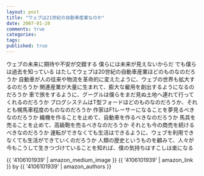 ```yaml
---
layout: post
title: "ウェブは21世紀の自動車産業なのか"
date: 2007-01-28
comments: true
categories:
tags:
published: true
---
```



ウェブの未来に期待や不安が交錯する
僕らには未来が見えないからだ
でも僕らは過去を知っている
はたしてウェブは20世紀の自動車産業ほどのものなのだろうか
自動車が人の往来や物流を革命的に変えたように、ウェブの世界も拡大するのだろうか
関連産業が大量に生まれて、膨大な雇用を創出するようになるのだろうか
車で旅をするように、グーグルは僕らをまだ見ぬ土地へ連れて行ってくれるのだろうか
ブログシステムはT型フォードほどのものなのだろうか、それとも幌馬車程度のものなのだろうか
作家はF1レーサーになることを夢見るべきなのだろうか
織機を作ることを止めて、自動車を作るべきなのだろうか
馬具を売ることを止めて、高級鞄を売るべきなのだろうか
それとも今の商売を続けるべきなのだろうか
運転ができなくても生活はできるように、ウェブを利用できなくても生活ができていくのだろうか
人類の歴史というものを顧みて、人々が今もこうして生きつづけていることを知れば、僕の気持ちはすこしは楽になる

{{ '4106101939' | amazon_medium_image }}
{{ '4106101939' | amazon_link }} by {{ '4106101939' | amazon_authors }}
